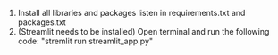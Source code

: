 1. Install all libraries and packages listen in requirements.txt and packages.txt
2. (Streamlit needs to be installed) Open terminal and run the following code: "stremlit run streamlit_app.py"

